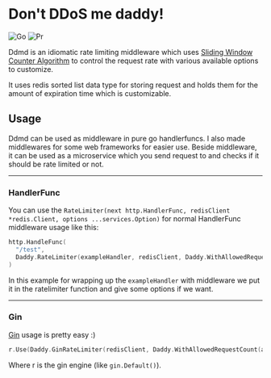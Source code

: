 # Don't DDoS me daddy! 
![Go](https://img.shields.io/badge/Go-1.24-blue?logo=Go)
![Pr](https://img.shields.io/badge/PRs-welcome-lime?logo=Git)

Ddmd is an idiomatic rate limiting middleware which uses [Sliding Window Counter Algorithm](https://medium.com/@avocadi/rate-limiter-sliding-window-counter-7ec08dbe21d6) to control the request rate with various available options to customize.

It uses redis sorted list data type for storing request and holds them for the amount of expiration time which is customizable.

## Usage
Ddmd can be used as middleware in pure go handlerfuncs. I also made middlewares for some web frameworks for easier use. Beside middleware, it can be used as a microservice which you send request to and checks if it should be rate limited or not.

---

### HandlerFunc
You can use the `RateLimiter(next http.HandlerFunc, redisClient *redis.Client, options ...services.Option)` for normal HandlerFunc middleware usage like this:
```Go
http.HandleFunc(
  "/test", 
  Daddy.RateLimiter(exampleHandler, redisClient, Daddy.WithAllowedRequestCount(allowedRequestCount)),
)
```

In this example for wrapping up the `exampleHandler` with middleware we put it in the ratelimiter function and give some options if we want.

---

### Gin
[Gin](https://github.com/gin-gonic/gin) usage is pretty easy :)
```Go
r.Use(Daddy.GinRateLimiter(redisClient, Daddy.WithAllowedRequestCount(allowedRequestCount)))
```
Where r is the gin engine (like `gin.Default()`).

